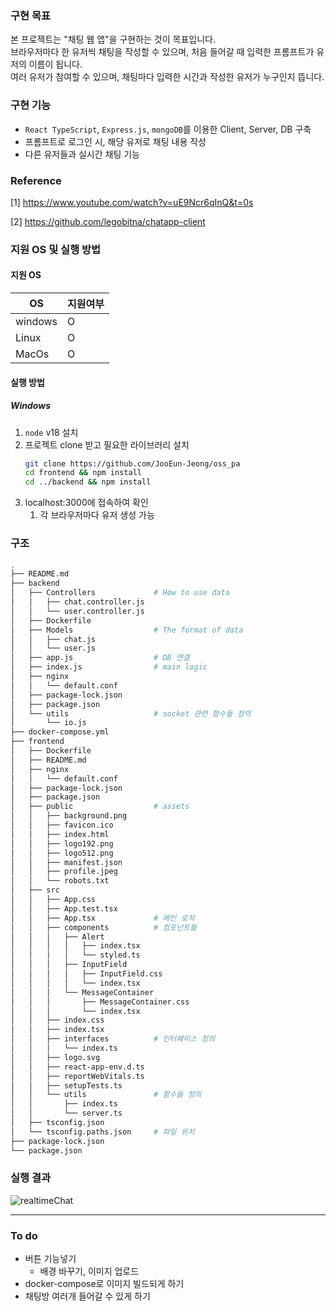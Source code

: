 ### 구현 목표

본 프로젝트는 "채팅 웹 앱"을 구현하는 것이 목표입니다.  
브라우저마다 한 유저씩 채팅을 작성할 수 있으며, 처음 들어갈 때 입력한 프롬프트가 유저의 이름이 됩니다.  
여러 유저가 참여할 수 있으며, 채팅마다 입력한 시간과 작성한 유저가 누구인지 뜹니다.

### 구현 기능

- `React TypeScript`, `Express.js`, `mongoDB`를 이용한 Client, Server, DB 구축
- 프롬프트로 로그인 시, 해당 유저로 채팅 내용 작성
- 다른 유저들과 실시간 채팅 기능

### Reference

[1] https://www.youtube.com/watch?v=uE9Ncr6qInQ&t=0s  

[2] https://github.com/legobitna/chatapp-client

### 지원 OS 및 실행 방법

#### 지원 OS

| OS      | 지원여부 |
| ------- | -------- |
| windows | O        |
| Linux   | O        |
| MacOs   | O        |

#### 실행 방법

##### Windows

1. `node` v18 설치
2. 프로젝트 clone 받고 필요한 라이브러리 설치
   ```bash
   git clone https://github.com/JooEun-Jeong/oss_pa
   cd frontend && npm install
   cd ../backend && npm install
   ```
3. localhost:3000에 접속하여 확인
   1. 각 브라우저마다 유저 생성 가능

### 구조

```bash
.
├── README.md
├── backend
│   ├── Controllers             # How to use data
│   │   ├── chat.controller.js
│   │   └── user.controller.js
│   ├── Dockerfile
│   ├── Models                  # The format of data
│   │   ├── chat.js
│   │   └── user.js
│   ├── app.js                  # DB 연결
│   ├── index.js                # main logic
│   ├── nginx
│   │   └── default.conf
│   ├── package-lock.json
│   ├── package.json
│   └── utils                   # socket 관련 함수들 정의
│       └── io.js
├── docker-compose.yml
├── frontend
│   ├── Dockerfile
│   ├── README.md
│   ├── nginx
│   │   └── default.conf
│   ├── package-lock.json
│   ├── package.json
│   ├── public                  # assets
│   │   ├── background.png
│   │   ├── favicon.ico
│   │   ├── index.html
│   │   ├── logo192.png
│   │   ├── logo512.png
│   │   ├── manifest.json
│   │   ├── profile.jpeg
│   │   └── robots.txt
│   ├── src
│   │   ├── App.css
│   │   ├── App.test.tsx
│   │   ├── App.tsx             # 메인 로직
│   │   ├── components          # 컴포넌트들
│   │   │   ├── Alert
│   │   │   │   ├── index.tsx
│   │   │   │   └── styled.ts
│   │   │   ├── InputField
│   │   │   │   ├── InputField.css
│   │   │   │   └── index.tsx
│   │   │   └── MessageContainer
│   │   │       ├── MessageContainer.css
│   │   │       └── index.tsx
│   │   ├── index.css
│   │   ├── index.tsx
│   │   ├── interfaces          # 인터페이스 정의
│   │   │   └── index.ts
│   │   ├── logo.svg
│   │   ├── react-app-env.d.ts
│   │   ├── reportWebVitals.ts
│   │   ├── setupTests.ts
│   │   └── utils               # 함수들 정의
│   │       ├── index.ts
│   │       └── server.ts
│   ├── tsconfig.json
│   └── tsconfig.paths.json     # 파일 위치
├── package-lock.json
└── package.json

```
### 실행 결과
![realtimeChat](https://github.com/JooEun-Jeong/CGAD3/assets/54920318/d010f472-c276-44a2-b6cd-857357853cc9)


---
### To do
+ 버튼 기능넣기
  + 배경 바꾸기, 이미지 업로드
+ docker-compose로 이미지 빌드되게 하기
+ 채팅방 여러개 들어갈 수 있게 하기

